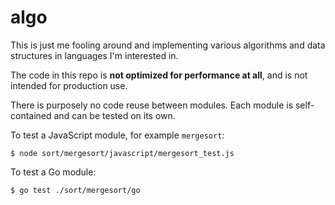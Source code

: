 # algo

This is just me fooling around and implementing various algorithms and data structures in languages I'm interested in.

The code in this repo is **not optimized for performance at all**, and is not intended for production use.

There is purposely no code reuse between modules. Each module is self-contained and can be tested on its own.

To test a JavaScript module, for example `mergesort`:
```shell
$ node sort/mergesort/javascript/mergesort_test.js
```

To test a Go module:
```shell
$ go test ./sort/mergesort/go
```
